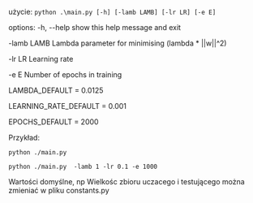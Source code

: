 użycie:
```python .\main.py [-h] [-lamb LAMB] [-lr LR] [-e E]```

options:
-h, --help show this help message and exit

-lamb LAMB Lambda parameter for minimising (lambda * ||w||^2)

-lr LR Learning rate

-e E Number of epochs in training

LAMBDA_DEFAULT = 0.0125

LEARNING_RATE_DEFAULT = 0.001

EPOCHS_DEFAULT = 2000

Przykład:

```shell
python ./main.py 
```

```shell
python ./main.py  -lamb 1 -lr 0.1 -e 1000
```

Wartości domyślne, np Wielkośc zbioru uczacego i testującego można zmieniać w pliku constants.py
